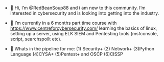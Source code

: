 - 👋 Hi, I’m @RedBeanSoup88 and i am new to this community. I’m interested in cybersecurity and is looking into getting into the industry.

- 🌱 I’m currently in a 6 months part time course with https://www.centreforcybersecurity.com/ learning the basics of linux, setting up a server, using ELK SIEM and Pentesting tools (msfconsole, script, searchspoilt etc).

- 🤞  Whats in the pipeline for me: (1) Security+ (2) Network+ (3)Python Language (4)CYSA+ (5)Pentest+ and OSCP (6)CISSP


<!---
RedBeanSoup88/RedBeanSoup88 is a ✨ special ✨ repository because its `README.md` (this file) appears on your GitHub profile.
You can click the Preview link to take a look at your changes.
--->
